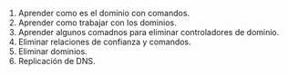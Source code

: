 
1.	Aprender como es el dominio con comandos.
2.	Aprender como trabajar con los dominios.
3.	Aprender algunos comadnos para eliminar controladores de dominio.
4.	Eliminar relaciones de confianza y comandos.
5.	Eliminar dominios.
6.	Replicación de DNS.

